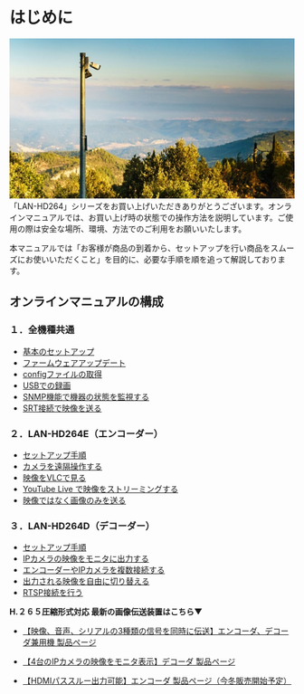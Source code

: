 # はじめに

![](./images/common-instruction/000.jpg)
「LAN-HD264」シリーズをお買い上げいただきありがとうございます。オンラインマニュアルでは、お買い上げ時の状態での操作方法を説明しています。ご使用の際は安全な場所、環境、方法でのご利用をお願いいたします。

本マニュアルでは「お客様が商品の到着から、セットアップを行い商品をスムーズにお使いいただくこと」を目的に、必要な手順を順を追って解説しております。


## オンラインマニュアルの構成

### １．全機種共通
- [基本のセットアップ](./common-setup.html)
- [ファームウェアアップデート](./common-firmware-update.html)
- [configファイルの取得](./common-config-download.html)
- [USBでの録画](./common-usb-record.html)
- [SNMP機能で機器の状態を監視する](./common-snmp.html)
- [SRT接続で映像を送る](./common-srt.html)

### ２．LAN-HD264E（エンコーダー）
- [セットアップ手順](./encoder-264e-setup.html)
- [カメラを遠隔操作する](./encoder-remote.html)
- [映像をVLCで見る](./encoder-vlc.html)
- [YouTube Live で映像をストリーミングする](./encoder-streaming.html)
- [映像ではなく画像のみを送る](./encoder-capture-image.html)

### ３．LAN-HD264D（デコーダー）
- [セットアップ手順](./decoder-264d-setup.html)
- [IPカメラの映像をモニタに出力する](./decoder-ipcamera.html)
- [エンコーダーやIPカメラを複数接続する](./decoder-multiple.html)
- [出力される映像を自由に切り替える](./decoder-output-change.html)
- [RTSP接続を行う](./decoder-rtsp.html)

**H.２６５圧縮形式対応 最新の画像伝送装置はこちら▼**
- [【映像、音声、シリアルの3種類の信号を同時に伝送】エンコーダ、デコーダ兼用機 製品ページ](https://isecj.jp/transfer/lan-uhd265ed)

- [【4台のIPカメラの映像をモニタ表示】デコーダ 製品ページ](https://isecj.jp/transfer/lan-uhd265d-1)

- [【HDMIパススルー出力可能】エンコーダ 製品ページ（今冬販売開始予定）]()



